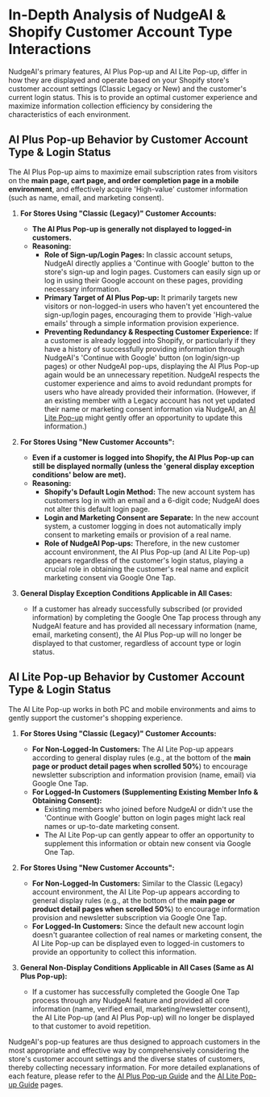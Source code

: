 # In-Depth Analysis of NudgeAI & Shopify Customer Account Type Interactions

NudgeAI's primary features, AI Plus Pop-up and AI Lite Pop-up, differ in how they are displayed and operate based on your Shopify store's customer account settings (Classic Legacy or New) and the customer's current login status. This is to provide an optimal customer experience and maximize information collection efficiency by considering the characteristics of each environment.

## AI Plus Pop-up Behavior by Customer Account Type & Login Status

The AI Plus Pop-up aims to maximize email subscription rates from visitors on the **main page, cart page, and order completion page in a mobile environment**, and effectively acquire 'High-value' customer information (such as name, email, and marketing consent).

1.  **For Stores Using "Classic (Legacy)" Customer Accounts:**
    *   **The AI Plus Pop-up is generally not displayed to logged-in customers.**
    *   **Reasoning:**
        *   **Role of Sign-up/Login Pages:** In classic account setups, NudgeAI directly applies a 'Continue with Google' button to the store's sign-up and login pages. Customers can easily sign up or log in using their Google account on these pages, providing necessary information.
        *   **Primary Target of AI Plus Pop-up:** It primarily targets new visitors or non-logged-in users who haven't yet encountered the sign-up/login pages, encouraging them to provide 'High-value emails' through a simple information provision experience.
        *   **Preventing Redundancy & Respecting Customer Experience:** If a customer is already logged into Shopify, or particularly if they have a history of successfully providing information through NudgeAI's 'Continue with Google' button (on login/sign-up pages) or other NudgeAI pop-ups, displaying the AI Plus Pop-up again would be an unnecessary repetition. NudgeAI respects the customer experience and aims to avoid redundant prompts for users who have already provided their information. (However, if an existing member with a Legacy account has not yet updated their name or marketing consent information via NudgeAI, an [AI Lite Pop-up](../features/ai-lite-popup-introduction.md) might gently offer an opportunity to update this information.)

2.  **For Stores Using "New Customer Accounts":**
    *   **Even if a customer is logged into Shopify, the AI Plus Pop-up can still be displayed normally (unless the 'general display exception conditions' below are met).**
    *   **Reasoning:**
        *   **Shopify's Default Login Method:** The new account system has customers log in with an email and a 6-digit code; NudgeAI does not alter this default login page.
        *   **Login and Marketing Consent are Separate:** In the new account system, a customer logging in does not automatically imply consent to marketing emails or provision of a real name.
        *   **Role of NudgeAI Pop-ups:** Therefore, in the new customer account environment, the AI Plus Pop-up (and AI Lite Pop-up) appears regardless of the customer's login status, playing a crucial role in obtaining the customer's real name and explicit marketing consent via Google One Tap.

3.  **General Display Exception Conditions Applicable in All Cases:**
    *   If a customer has already successfully subscribed (or provided information) by completing the Google One Tap process through any NudgeAI feature and has provided all necessary information (name, email, marketing consent), the AI Plus Pop-up will no longer be displayed to that customer, regardless of account type or login status.

## AI Lite Pop-up Behavior by Customer Account Type & Login Status

The AI Lite Pop-up works in both PC and mobile environments and aims to gently support the customer's shopping experience.

1.  **For Stores Using "Classic (Legacy)" Customer Accounts:**
    *   **For Non-Logged-In Customers:** The AI Lite Pop-up appears according to general display rules (e.g., at the bottom of the **main page or product detail pages when scrolled 50%**) to encourage newsletter subscription and information provision (name, email) via Google One Tap.
    *   **For Logged-In Customers (Supplementing Existing Member Info & Obtaining Consent):**
        *   Existing members who joined before NudgeAI or didn't use the 'Continue with Google' button on login pages might lack real names or up-to-date marketing consent.
        *   The AI Lite Pop-up can gently appear to offer an opportunity to supplement this information or obtain new consent via Google One Tap.

2.  **For Stores Using "New Customer Accounts":**
    *   **For Non-Logged-In Customers:** Similar to the Classic (Legacy) account environment, the AI Lite Pop-up appears according to general display rules (e.g., at the bottom of the **main page or product detail pages when scrolled 50%**) to encourage information provision and newsletter subscription via Google One Tap.
    *   **For Logged-In Customers:** Since the default new account login doesn't guarantee collection of real names or marketing consent, the AI Lite Pop-up can be displayed even to logged-in customers to provide an opportunity to collect this information.

3.  **General Non-Display Conditions Applicable in All Cases (Same as AI Plus Pop-up):**
    *   If a customer has successfully completed the Google One Tap process through any NudgeAI feature and provided all core information (name, verified email, marketing/newsletter consent), the AI Lite Pop-up (and AI Plus Pop-up) will no longer be displayed to that customer to avoid repetition.

NudgeAI's pop-up features are thus designed to approach customers in the most appropriate and effective way by comprehensively considering the store's customer account settings and the diverse states of customers, thereby collecting necessary information. For more detailed explanations of each feature, please refer to the [AI Plus Pop-up Guide](../features/ai-plus-popup-purpose-features.md) and the [AI Lite Pop-up Guide](../features/ai-lite-popup-introduction.md) pages. 
